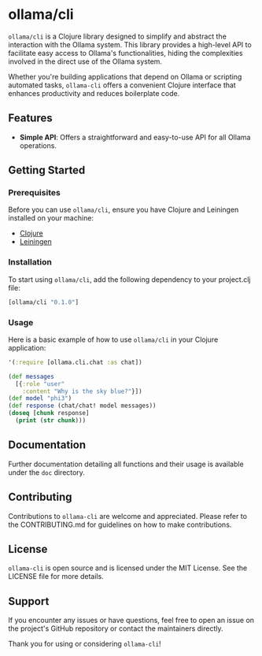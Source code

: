 # ollama/cli

`ollama/cli` is a Clojure library designed to simplify and abstract the interaction with the Ollama system. This library provides a high-level API to facilitate easy access to Ollama's functionalities, hiding the complexities involved in the direct use of the Ollama system. 

Whether you're building applications that depend on Ollama or scripting automated tasks, `ollama-cli` offers a convenient Clojure interface that enhances productivity and reduces boilerplate code.

## Features

- **Simple API**: Offers a straightforward and easy-to-use API for all Ollama operations.

## Getting Started

### Prerequisites

Before you can use `ollama/cli`, ensure you have Clojure and Leiningen installed on your machine:

- [Clojure](https://clojure.org/guides/getting_started)
- [Leiningen](https://leiningen.org/)

### Installation

To start using `ollama/cli`, add the following dependency to your project.clj file:

```clojure
[ollama/cli "0.1.0"]
```

### Usage

Here is a basic example of how to use `ollama/cli` in your Clojure application:

```clojure
'(:require [ollama.cli.chat :as chat])

(def messages
  [{:role "user"
    :content "Why is the sky blue?"}])
(def model "phi3")
(def response (chat/chat! model messages))
(doseq [chunk response]
  (print (str chunk)))
```

## Documentation

Further documentation detailing all functions and their usage is available under the `doc` directory.

## Contributing

Contributions to `ollama-cli` are welcome and appreciated. Please refer to the CONTRIBUTING.md for guidelines on how to make contributions.

## License

`ollama-cli` is open source and is licensed under the MIT License. See the LICENSE file for more details.

## Support

If you encounter any issues or have questions, feel free to open an issue on the project's GitHub repository or contact the maintainers directly.

Thank you for using or considering `ollama-cli`!